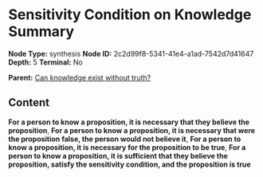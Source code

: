 # Sensitivity Condition on Knowledge Summary

**Node Type:** synthesis
**Node ID:** 2c2d99f8-5341-41e4-a1ad-7542d7d41647
**Depth:** 5
**Terminal:** No

**Parent:** [Can knowledge exist without truth?](can-knowledge-exist-without-truth-antithesis-45fb4014-38d4-4ca5-9ccf-46f5d5f56654.md)

## Content

**For a person to know a proposition, it is necessary that they believe the proposition**, **For a person to know a proposition, it is necessary that were the proposition false, the person would not believe it**, **For a person to know a proposition, it is necessary for the proposition to be true**, **For a person to know a proposition, it is sufficient that they believe the proposition, satisfy the sensitivity condition, and the proposition is true**

